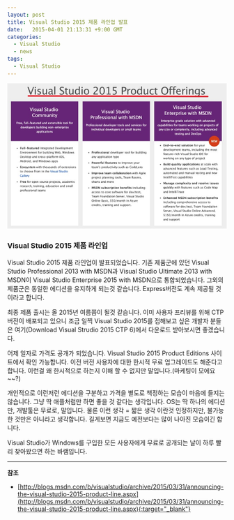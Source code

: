 ```yaml
---
layout: post
title: Visual Studio 2015 제품 라인업 발표
date:   2015-04-01 21:13:31 +9:00 GMT
categories: 
  - Visual Studio
  - news
tags: 
  - Visual Studio
---
```


![](/images/blog/20150401-vs2015-lineup.jpg)

### Visual Studio 2015 제품 라인업

Visual Studio 2015 제품 라인업이 발표되었습니다. 기존 제품군에 있던 Visual Studio Professional 2013 with MSDN과 Visual Studio Ultimate 2013 with MSDN이 Visual Studio Enterprise 2015 with MSDN으로 통합되었습니다. 그외의 제품군은 동일한 에디션을 유지하게 되는것 같습니다. Express버전도 계속 제공될 것이라고 합니다.

최종 제품 출시는 올 2015년 여름쯤이 될것 같습니다. 이미 사용자 프리뷰를 위해 CTP버전이 배포되고 있으니 조금 일찍 Visual Studio 2015를 접해보고 싶은 개발자 분들은 여기(Download Visual Strudio 2015 CTP 6)에서 다운로드 받아보시면 좋겠습니다.

어제 일자로 가격도 공개가 되었습니다. Visual Studio 2015 Product Editions 사이트에서 확인 가능합니다. 이전 버전 사용자에 대한 한시적 무료 업그레이드도 해준다고 합니다. 이런걸 왜 한시적으로 하는지 이해 할 수 없지만 말입니다.(마케팅이 모에요~~?)

개인적으로 이런저런 에디션을 구분하고 가격을 별도로 책정하는 모습이 마음에 들지는 않습니다. 그냥 딱 애플처럼만 하면 좋을 것 같다는 생각입니다. OS는 딱 하나의 에디션만, 개발툴은 무료로, 말입니다. 물론 이런 생각 = 짧은 생각 이란것 인정하지만, 불가능한 것만은 아니라고 생각합니다. 길게보면 지금도 예전보다는 많이 나아진 모습이긴 합니다.

Visual Studio가 Windows를 구입한 모든 사용자에게 무료로 공개되는 날이 하루 빨리 찾아왔으면 하는 바램입니다.

---
**참조**    

* [http://blogs.msdn.com/b/visualstudio/archive/2015/03/31/announcing-the-visual-studio-2015-product-line.aspx](http://blogs.msdn.com/b/visualstudio/archive/2015/03/31/announcing-the-visual-studio-2015-product-line.aspx){:target="_blank"}